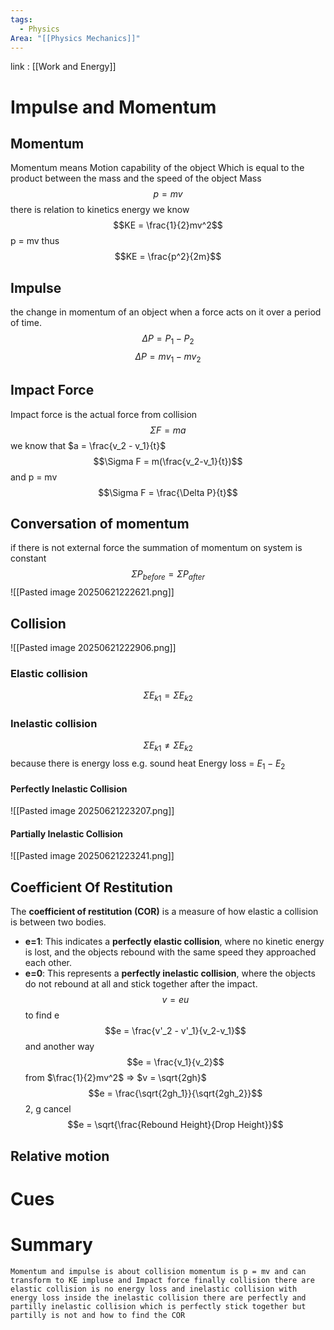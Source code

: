 ```yaml
---
tags:
  - Physics
Area: "[[Physics Mechanics]]"
---
```

link : [[Work and Energy]]
# Impulse and Momentum
## Momentum
Momentum means Motion capability of the object Which is equal to the product between the mass and the speed of the object Mass
$$p = mv$$
there is relation to kinetics energy we know
$$KE = \frac{1}{2}mv^2$$
p = mv thus
$$KE = \frac{p^2}{2m}$$
## Impulse
the change in momentum of an object when a force acts on it over a period of time. 
$$\Delta P = P_1 - P_2$$
$$\Delta P = mv_1 - mv_2$$
## Impact Force
Impact force is the actual force from collision
$$\Sigma F = ma$$
we know that $a = \frac{v_2 - v_1}{t}$ 
$$\Sigma F = m(\frac{v_2-v_1}{t})$$
and p = mv
$$\Sigma F = \frac{\Delta P}{t}$$
## Conversation of momentum
if there is not external force the summation of momentum on system is constant
$$\Sigma P_{before} = \Sigma P_{after}$$
![[Pasted image 20250621222621.png]]
## Collision
![[Pasted image 20250621222906.png]]
### Elastic collision
$$\Sigma E_{k1} = \Sigma E_{k2}$$
### Inelastic collision
$$\Sigma E_{k1} \neq \Sigma E_{k2}$$
because there is energy loss e.g. sound heat 
Energy loss = $E_1 - E_2$ 
#### Perfectly Inelastic Collision
![[Pasted image 20250621223207.png]]
#### Partially Inelastic Collision
![[Pasted image 20250621223241.png]]
## Coefficient Of Restitution
The **coefficient of restitution (COR)** is a measure of how elastic a collision is between two bodies.
- **e=1**: This indicates a **perfectly elastic collision**, where no kinetic energy is lost, and the objects rebound with the same speed they approached each other.
- **e=0**: This represents a **perfectly inelastic collision**, where the objects do not rebound at all and stick together after the impact.
$$v = eu$$
to find e
$$e = \frac{v'_2 - v'_1}{v_2-v_1}$$
and another way
$$e = \frac{v_1}{v_2}$$
from $\frac{1}{2}mv^2$ => $v = \sqrt{2gh}$ 
$$e = \frac{\sqrt{2gh_1}}{\sqrt{2gh_2}}$$
2, g cancel
$$e = \sqrt{\frac{Rebound Height}{Drop Height}}$$
## Relative motion

# Cues
# Summary
```
Momentum and impulse is about collision momentum is p = mv and can transform to KE impluse and Impact force finally collision there are elastic collision is no energy loss and inelastic collision with energy loss inside the inelastic collision there are perfectly and partilly inelastic collision which is perfectly stick together but partilly is not and how to find the COR
```
